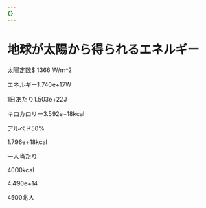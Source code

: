 ```yaml
---
{}
---
```

# 地球が太陽から得られるエネルギー

太陽定数$ 1366 W/m^2

エネルギー1.740e+17W

1日あたり1.503e+22J

キロカロリー3.592e+18kcal

アルベド50%

1.796e+18kcal

一人当たり

4000kcal

4.490e+14

4500兆人